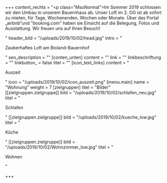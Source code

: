+++
content_rechts = "<p class=\"MsoNormal\">Im Sommer 2019 schlossen wir den Umbau in unserem Bauernhaus ab. Unser Loft im 2. OG ist ab sofort zu mieten, für Tage, Wochenenden, Wochen oder Monate. Über das Portal „airbnb“und \"booking.com\" haben sie Einsicht auf die Belegung, Fotos und Ausstattung. Wir freuen uns auf Ihren Besuch!</p><p></p>"
header_bild = "/uploads/2019/10/02/head.jpg"
intro = "<p>Zauberhaftes Loft am Bioland-Bauernhof</p>"
seo_description = ""
[conten_unten]
content = ""
link = ""
linkbeschriftung = ""
linkbutton_ = false
titel = ""
[icon_text_links]
content = "<p>Auszeit</p>"
icon = "/uploads/2019/10/02/icon_auszeit.png"
[menu.main]
name = "Wohnung"
weight = 7
[zielgruppen]
titel = "Bilder"
[[zielgruppen.zielgruppe]]
bild = "/uploads/2019/10/02/schlafen_neu.jpg"
titel = "<p>Schlafen</p>"
[[zielgruppen.zielgruppe]]
bild = "/uploads/2019/10/02/kueche_low.jpg"
titel = "<p>Küche</p>"
[[zielgruppen.zielgruppe]]
bild = "/uploads/2019/10/02/Wohnzimmer_low.jpg"
titel = "<p>Wohnen</p>"

+++

